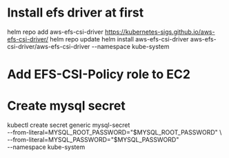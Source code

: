 # Install efs driver at first

helm repo add aws-efs-csi-driver https://kubernetes-sigs.github.io/aws-efs-csi-driver/
helm repo update
helm install aws-efs-csi-driver aws-efs-csi-driver/aws-efs-csi-driver --namespace kube-system

# Add EFS-CSI-Policy role to EC2

# Create mysql secret

kubectl create secret generic mysql-secret \
  --from-literal=MYSQL_ROOT_PASSWORD="$MYSQL_ROOT_PASSWORD" \
  --from-literal=MYSQL_PASSWORD="$MYSQL_PASSWORD" \
  --namespace kube-system

